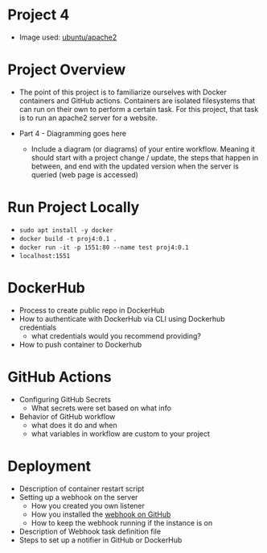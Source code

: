# Project 4

- Image used: [ubuntu/apache2](https://hub.docker.com/r/ubuntu/apache2)

# Project Overview

- The point of this project is to familiarize ourselves with Docker containers and GitHub actions. Containers are isolated filesystems that can run on their own to perform a certain task. For this project, that task is to run an apache2 server for a website.

- Part 4 - Diagramming goes here
  - Include a diagram (or diagrams) of your entire workflow. Meaning it should start with a project change / update, the steps that happen in between, and end with the updated version when the server is queried (web page is accessed)

# Run Project Locally

- `sudo apt install -y docker`
- `docker build -t proj4:0.1 .`
- `docker run -it -p 1551:80 --name test proj4:0.1`
- `localhost:1551`

# DockerHub

- Process to create public repo in DockerHub
- How to authenticate with DockerHub via CLI using Dockerhub credentials
  - what credentials would you recommend providing?
- How to push container to Dockerhub

# GitHub Actions

- Configuring GitHub Secrets
  - What secrets were set based on what info
- Behavior of GitHub workflow
  - what does it do and when
  - what variables in workflow are custom to your project

# Deployment

- Description of container restart script
- Setting up a webhook on the server
  - How you created you own listener
  - How you installed the [webhook on GitHub](https://github.com/adnanh/webhook)
  - How to keep the webhook running if the instance is on
- Description of Webhook task definition file
- Steps to set up a notifier in GitHub or DockerHub

